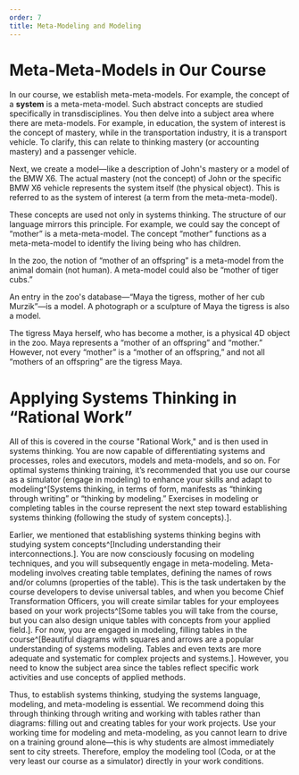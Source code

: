 ```yaml
---
order: 7
title: Meta-Modeling and Modeling
---
```


# Meta-Meta-Models in Our Course

In our course, we establish meta-meta-models. For example, the concept of a **system** is a meta-meta-model. Such abstract concepts are studied specifically in transdisciplines. You then delve into a subject area where there are meta-models. For example, in education, the system of interest is the concept of mastery, while in the transportation industry, it is a transport vehicle. To clarify, this can relate to thinking mastery (or accounting mastery) and a passenger vehicle.

Next, we create a model—like a description of John's mastery or a model of the BMW X6. The actual mastery (not the concept) of John or the specific BMW X6 vehicle represents the system itself (the physical object). This is referred to as the system of interest (a term from the meta-meta-model).

These concepts are used not only in systems thinking. The structure of our language mirrors this principle. For example, we could say the concept of “mother” is a meta-meta-model. The concept “mother” functions as a meta-meta-model to identify the living being who has children.

In the zoo, the notion of “mother of an offspring” is a meta-model from the animal domain (not human). A meta-model could also be “mother of tiger cubs.”

An entry in the zoo's database—“Maya the tigress, mother of her cub Murzik”—is a model. A photograph or a sculpture of Maya the tigress is also a model.

The tigress Maya herself, who has become a mother, is a physical 4D object in the zoo. Maya represents a “mother of an offspring” and “mother.” However, not every “mother” is a “mother of an offspring,” and not all “mothers of an offspring” are the tigress Maya.

# Applying Systems Thinking in “Rational Work”

All of this is covered in the course "Rational Work," and is then used in systems thinking. You are now capable of differentiating systems and processes, roles and executors, models and meta-models, and so on. For optimal systems thinking training, it’s recommended that you use our course as a simulator (engage in modeling) to enhance your skills and adapt to modeling^[Systems thinking, in terms of form, manifests as “thinking through writing” or “thinking by modeling.” Exercises in modeling or completing tables in the course represent the next step toward establishing systems thinking (following the study of system concepts).].

Earlier, we mentioned that establishing systems thinking begins with studying system concepts^[Including understanding their interconnections.]. You are now consciously focusing on modeling techniques, and you will subsequently engage in meta-modeling. Meta-modeling involves creating table templates, defining the names of rows and/or columns (properties of the table). This is the task undertaken by the course developers to devise universal tables, and when you become Chief Transformation Officers, you will create similar tables for your employees based on your work projects^[Some tables you will take from the course, but you can also design unique tables with concepts from your applied field.]. For now, you are engaged in modeling, filling tables in the course^[Beautiful diagrams with squares and arrows are a popular understanding of systems modeling. Tables and even texts are more adequate and systematic for complex projects and systems.]. However, you need to know the subject area since the tables reflect specific work activities and use concepts of applied methods.

Thus, to establish systems thinking, studying the systems language, modeling, and meta-modeling is essential. We recommend doing this through thinking through writing and working with tables rather than diagrams: filling out and creating tables for your work projects. Use your working time for modeling and meta-modeling, as you cannot learn to drive on a training ground alone—this is why students are almost immediately sent to city streets. Therefore, employ the modeling tool (Coda, or at the very least our course as a simulator) directly in your work conditions.